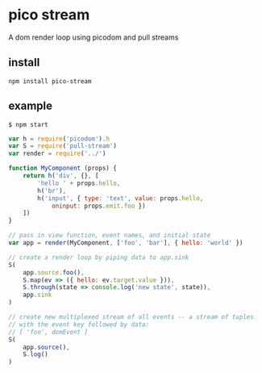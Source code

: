 # pico stream

A dom render loop using picodom and pull streams

## install

    npm install pico-stream

## example

    $ npm start

```js
var h = require('picodom').h
var S = require('pull-stream')
var render = require('../')

function MyComponent (props) {
    return h('div', {}, [
        'hello ' + props.hello,
        h('br'),
        h('input', { type: 'text', value: props.hello,
            oninput: props.emit.foo })
    ])
}

// pass in view function, event names, and initial state
var app = render(MyComponent, ['foo', 'bar'], { hello: 'world' })

// create a render loop by piping data to app.sink
S(
    app.source.foo(),
    S.map(ev => ({ hello: ev.target.value })),
    S.through(state => console.log('new state', state)),
    app.sink
)

// create new multiplexed stream of all events -- a stream of tuples
// with the event key followed by data:
// [ 'foo', domEvent ]
S(
    app.source(),  
    S.log()
)
```

